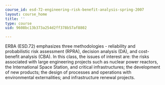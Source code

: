 ```yaml
---
course_id: esd-72-engineering-risk-benefit-analysis-spring-2007
layout: course_home
title: ''
type: course
uid: 9608bc13b373a254d2ff378b57af8802

---
```

ERBA (ESD.72) emphasizes three methodologies - reliability and probabilistic risk assessment (RPRA), decision analysis (DA), and cost-benefit analysis (CBA). In this class, the issues of interest are: the risks associated with large engineering projects such as nuclear power reactors, the International Space Station, and critical infrastructures; the development of new products; the design of processes and operations with environmental externalities; and infrastructure renewal projects.
